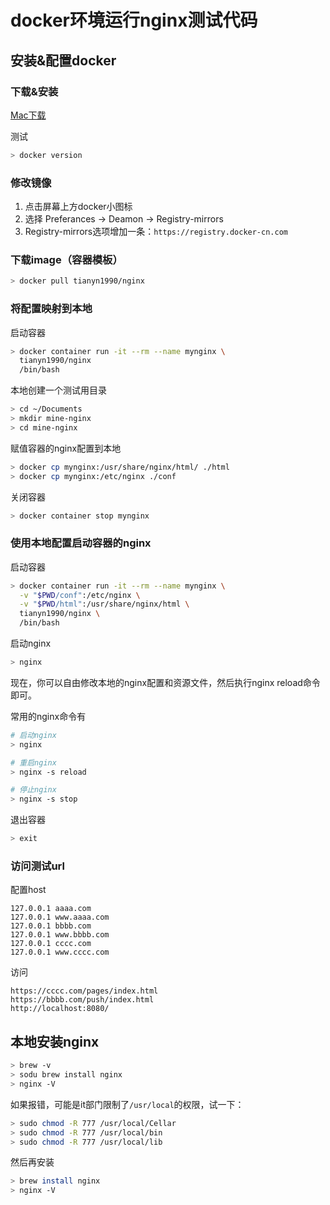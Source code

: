 # docker环境运行nginx测试代码

## 安装&配置docker

### 下载&安装

[Mac下载](https://docs.docker.com/docker-for-mac/install/#what-to-know-before-you-install)

测试

```bash
> docker version
```

### 修改镜像

1. 点击屏幕上方docker小图标
2. 选择 Preferances -> Deamon -> Registry-mirrors
3. Registry-mirrors选项增加一条：`https://registry.docker-cn.com`

### 下载image（容器模板）

```bash
> docker pull tianyn1990/nginx
```

### 将配置映射到本地

启动容器

```bash
> docker container run -it --rm --name mynginx \
  tianyn1990/nginx
  /bin/bash
```

本地创建一个测试用目录

```bash
> cd ~/Documents
> mkdir mine-nginx
> cd mine-nginx
```

赋值容器的nginx配置到本地

```bash
> docker cp mynginx:/usr/share/nginx/html/ ./html
> docker cp mynginx:/etc/nginx ./conf
```

关闭容器

```bash
> docker container stop mynginx
```

### 使用本地配置启动容器的nginx

启动容器

```bash
> docker container run -it --rm --name mynginx \
  -v "$PWD/conf":/etc/nginx \
  -v "$PWD/html":/usr/share/nginx/html \
  tianyn1990/nginx \
  /bin/bash
```

启动nginx

```bash
> nginx
```

现在，你可以自由修改本地的nginx配置和资源文件，然后执行nginx reload命令即可。

常用的nginx命令有

```bash
# 启动nginx
> nginx

# 重启nginx
> nginx -s reload

# 停止nginx
> nginx -s stop
```

退出容器

```bash
> exit
```

### 访问测试url

配置host

```host
127.0.0.1 aaaa.com
127.0.0.1 www.aaaa.com
127.0.0.1 bbbb.com
127.0.0.1 www.bbbb.com
127.0.0.1 cccc.com
127.0.0.1 www.cccc.com
```

访问

```text
https://cccc.com/pages/index.html
https://bbbb.com/push/index.html
http://localhost:8080/
```

## 本地安装nginx

```bash
> brew -v
> sodu brew install nginx
> nginx -V
```

如果报错，可能是it部门限制了`/usr/local`的权限，试一下：

```bash
> sudo chmod -R 777 /usr/local/Cellar
> sudo chmod -R 777 /usr/local/bin
> sudo chmod -R 777 /usr/local/lib
```

然后再安装

```bash
> brew install nginx
> nginx -V
```
